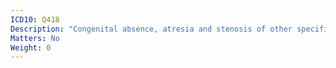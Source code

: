 ```yaml
---
ICD10: Q418
Description: "Congenital absence, atresia and stenosis of other specified parts of small intestine"
Matters: No
Weight: 0
---
```


